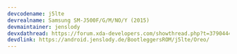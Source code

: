 ```yaml
---
devcodename: j5lte
devrealname: Samsung SM-J500F/G/M/NO/Y (2015)
devmaintainer: jenslody
devxdathread: https://forum.xda-developers.com/showthread.php?t=3790444
devdlink: https://android.jenslody.de/BootleggersROM/j5lte/Oreo/
---
```

